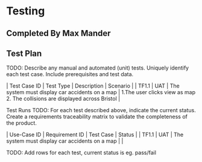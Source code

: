 # Testing
## Completed By Max Mander

## Test Plan
TODO: Describe any manual and automated (unit) tests. Uniquely identify each test case. Include prerequisites and test data.

| Test Case ID | Test Type | Description | Scenario |
| TF1.1 | UAT | The system must display car accidents on a map  | 1.The user clicks view as map
2. The collisions are displayed across Bristol  |

Test Runs
TODO: For each test described above, indicate the current status. 
Create a requirements traceability matrix to validate the completeness of the product.

| Use-Case ID | Requirement ID | Test Case | Status |
| TF1.1 | UAT | The system must display car accidents on a map  |  |

TODO: Add rows for each test, current status is eg. pass/fail
